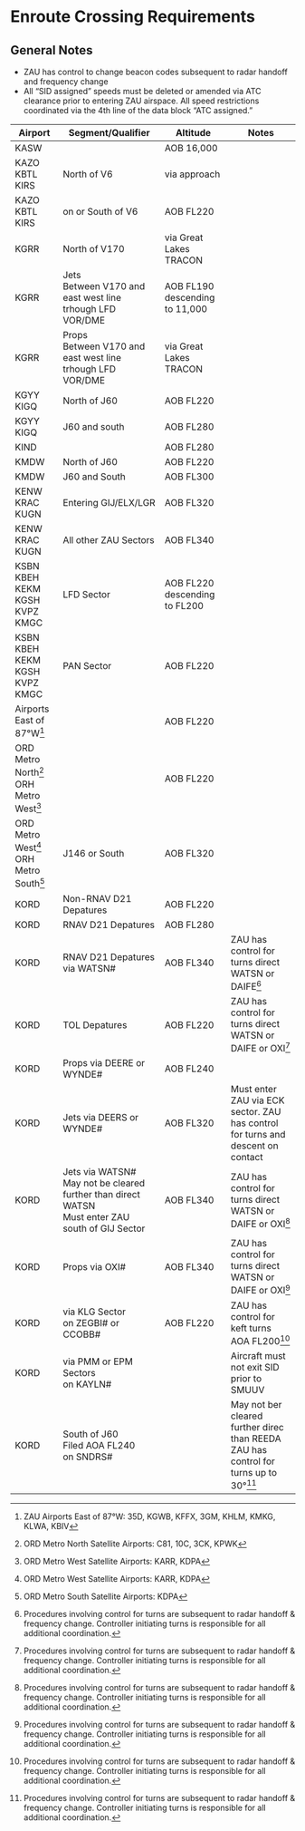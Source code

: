 # Enroute Crossing Requirements

## General Notes
- ZAU has control to change beacon codes subsequent to radar handoff and frequency change
- All “SID assigned” speeds must be deleted or amended via ATC clearance prior to entering ZAU airspace. All speed restrictions coordinated via the 4th line of the data block “ATC assigned.”


| Airport | Segment/Qualifier  | Altitude | Notes |
| ------- | ---------- | --------- | ------- |
| KASW | | AOB 16,000 | |
| KAZO <br> KBTL <br> KIRS | North of V6 | via approach | |
| KAZO <br> KBTL <br> KIRS | on or South of V6 | AOB FL220 | |
| KGRR | North of V170 | via Great Lakes TRACON | |
| KGRR | Jets <br> Between V170 and east west line trhough LFD VOR/DME | AOB FL190 descending to 11,000 | |
| KGRR | Props <br> Between V170 and east west line trhough LFD VOR/DME | via Great Lakes TRACON | |
| KGYY <br> KIGQ  | North of J60  | AOB FL220 | |
| KGYY <br> KIGQ  | J60 and south | AOB FL280 | |
| KIND | | AOB FL280 |
| KMDW | North of J60 | AOB FL220 | |
| KMDW | J60 and South | AOB FL300 | |
| KENW <br> KRAC <br> KUGN <br> | Entering GIJ/ELX/LGR | AOB FL320 | |
| KENW <br> KRAC <br> KUGN <br> | All other ZAU Sectors | AOB FL340 | |
| KSBN <br> KBEH <br> KEKM <br> KGSH <br> KVPZ <br> KMGC | LFD Sector | AOB FL220 descending to FL200 | |
| KSBN <br> KBEH <br> KEKM <br> KGSH <br> KVPZ <br> KMGC | PAN Sector | AOB FL220 | |
| Airports East of 87°W[^1] | | AOB FL220 | |
| ORD Metro North[^2]<br> ORH Metro West[^3] | | AOB FL220 | |
| ORD Metro West[^3]<br> ORH Metro South[^4] | J146 or South | AOB FL320 | |
| KORD | Non-RNAV D21 Depatures | AOB FL220 | |
| KORD | RNAV D21 Depatures | AOB FL280 | |
| KORD | RNAV D21 Depatures via WATSN# | AOB FL340 | ZAU has control for turns direct WATSN or DAIFE[^6] |
| KORD | TOL Depatures | AOB FL220 | ZAU has control for turns direct WATSN or DAIFE or OXI[^6] |
| KORD | Props via DEERE or WYNDE# | AOB FL240 | |
| KORD | Jets via DEERS or WYNDE# | AOB FL320 | Must enter ZAU via ECK sector. ZAU has control for turns and descent on contact |
| KORD | Jets via WATSN# <br> May not be cleared further than direct WATSN <br> Must enter ZAU south of GIJ Sector | AOB FL340 | ZAU has control for turns direct WATSN or DAIFE or OXI[^6] |
| KORD | Props via OXI# | AOB FL340 | ZAU has control for turns direct WATSN or DAIFE or OXI[^6] |
| KORD | via KLG Sector <br> on ZEGBI# or CCOBB# | AOB FL220 | ZAU has control for keft turns AOA FL200[^6] |
| KORD | via PMM or EPM Sectors <br> on KAYLN#  | | Aircraft must not exit SID prior to SMUUV |
| KORD | South of J60<br>Filed AOA FL240 <br> on SNDRS# | | May not ber cleared further direc than REEDA <br>ZAU has control for turns up to 30°[^6]  


[^1]: ZAU Airports East of 87°W: 35D, KGWB, KFFX, 3GM, KHLM, KMKG, KLWA[^5], KBIV
[^2]: ORD Metro North Satellite Airports: C81, 10C, 3CK, KPWK
[^3]: ORD Metro West Satellite Airports: KARR, KDPA
[^4]: ORD Metro South Satellite Airports: KDPA
[^5]: Controlled by South Bend Approach
[^6]: Procedures involving control for turns are subsequent to radar handoff & frequency change. Controller initiating turns is responsible for all additional coordination.